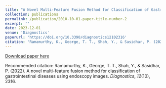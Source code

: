 ```yaml
---
title: "A Novel Multi-Feature Fusion Method for Classification of Gastrointestinal Diseases Using Endoscopy Images"
collection: publications
permalink: /publication/2010-10-01-paper-title-number-2
excerpt: ''
date: 2023-12-01
venue: 'Diagnostics'
paperurl: 'https://doi.org/10.3390/diagnostics12102316'
citation: 'Ramamurthy, K., George, T. T., Shah, Y., & Sasidhar, P. (2022). A novel multi-feature fusion method for classification of gastrointestinal diseases using endoscopy images. _Diagnostics_, _12_(10), 2316.'
---
```


[Download paper here](https://doi.org/10.3390/diagnostics12102316)

Recommended citation: Ramamurthy, K., George, T. T., Shah, Y., & Sasidhar, P. (2022). A novel multi-feature fusion method for classification of gastrointestinal diseases using endoscopy images. _Diagnostics_, _12_(10), 2316.

